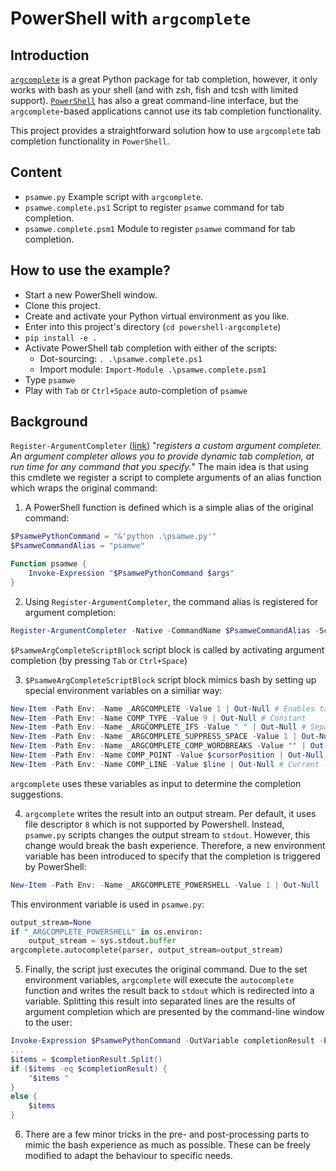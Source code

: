 # PowerShell with `argcomplete`

## Introduction

[`argcomplete`](https://github.com/kislyuk/argcomplete) is a great Python package for
tab completion, however, it only works with bash as your shell (and with zsh, fish and
tcsh with limited support).  [`PowerShell`](https://github.com/PowerShell/PowerShell)
has also a great command-line interface, but the `argcomplete`-based applications cannot
use its tab completion functionality.

This project provides a straightforward solution how to use `argcomplete` tab completion
functionality in `PowerShell`.

## Content

- `psamwe.py` Example script with `argcomplete`.
- `psamwe.complete.ps1`  Script to register `psamwe` command for tab completion.
- `psamwe.complete.psm1`  Module to register `psamwe` command for tab completion.

## How to use the example?

- Start a new PowerShell window.
- Clone this project.
- Create and activate your Python virtual environment as you like.
- Enter into this project's directory (`cd powershell-argcomplete`)
- `pip install -e .`
- Activate PowerShell tab completion with either of the scripts:
    - Dot-sourcing: `. .\psamwe.complete.ps1`
    - Import module: `Import-Module .\psamwe.complete.psm1`
- Type `psamwe `
- Play with `Tab` or `Ctrl+Space` auto-completion of `psamwe`

## Background

`Register-ArgumentCompleter` ([link](https://docs.microsoft.com/en-us/powershell/module/microsoft.powershell.core/register-argumentcompleter?view=powershell-7))
"*registers a custom argument completer.  An argument completer allows you to provide*
*dynamic tab completion, at run time for any command that you specify.*"  The main idea
is that using this cmdlete we register a script to complete arguments of an alias
function which wraps the original command:

1. A PowerShell function is defined which is a simple alias of the original command:

```powershell
$PsamwePythonCommand = "&'python .\psamwe.py'"
$PsamweCommandAlias = "psamwe"

Function psamwe {
    Invoke-Expression "$PsamwePythonCommand $args"
}
```

2. Using `Register-ArgumentCompleter`, the command alias is registered for argument
completion:

```powershell
Register-ArgumentCompleter -Native -CommandName $PsamweCommandAlias -ScriptBlock $PsamweArgCompleteScriptBlock
```

`$PsamweArgCompleteScriptBlock` script block is called by activating argument completion
(by pressing `Tab` or `Ctrl+Space`)

3. `$PsamweArgCompleteScriptBlock` script block mimics bash by setting up special environment
variables on a similiar way:

```powershell
New-Item -Path Env: -Name _ARGCOMPLETE -Value 1 | Out-Null # Enables tab completion in argcomplete
New-Item -Path Env: -Name COMP_TYPE -Value 9 | Out-Null # Constant
New-Item -Path Env: -Name _ARGCOMPLETE_IFS -Value " " | Out-Null # Separator of the items
New-Item -Path Env: -Name _ARGCOMPLETE_SUPPRESS_SPACE -Value 1 | Out-Null # Constant
New-Item -Path Env: -Name _ARGCOMPLETE_COMP_WORDBREAKS -Value "" | Out-Null # Constant
New-Item -Path Env: -Name COMP_POINT -Value $cursorPosition | Out-Null # Refers to the last character of the current line
New-Item -Path Env: -Name COMP_LINE -Value $line | Out-Null # Current line
```

`argcomplete` uses these variables as input to determine the completion suggestions.

4. `argcomplete` writes the result into an output stream.  Per default, it uses file
descriptor `8` which is not supported by Powershell.  Instead, `psamwe.py` scripts changes
the output stream to `stdout`.  However, this change would break the bash experience.
Therefore, a new environment variable has been introduced to specify that the completion
is triggered by PowerShell:

```powershell
New-Item -Path Env: -Name _ARGCOMPLETE_POWERSHELL -Value 1 | Out-Null
```

This environment variable is used in `psamwe.py`:

```python
output_stream=None
if "_ARGCOMPLETE_POWERSHELL" in os.environ:
    output_stream = sys.stdout.buffer
argcomplete.autocomplete(parser, output_stream=output_stream)
```

5. Finally, the script just executes the original command.  Due to the set environment
variables, `argcomplete` will execute the `autocomplete` function and writes the result
back to `stdout` which is redirected into a variable.  Splitting this result into
separated lines are the results of argument completion which are presented by the
command-line window to the user:

```powershell
Invoke-Expression $PsamwePythonCommand -OutVariable completionResult -ErrorVariable errorOut -ErrorAction SilentlyContinue | Out-Null
...
$items = $completionResult.Split()
if ($items -eq $completionResult) {
    "$items "
}
else {
    $items
}
```

6. There are a few minor tricks in the pre- and post-processing parts to mimic the bash
experience as much as possible.  These can be freely modified to adapt the behaviour
to specific needs.

